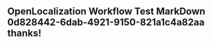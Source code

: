 <properties
ms.topic="hero-topic"
ms.test1="hero-topic"
ms.test2="test"/>


## OpenLocalization Workflow Test MarkDown 0d828442-6dab-4921-9150-821a1c4a82aa thanks!



<!--HONumber=Sep16_HO1-->


